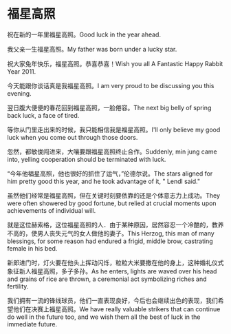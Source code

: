 # 福星高照

<p><span class="chinese">祝在新的一年里福星高照。</span><span class="english">Good luck in the year ahead.</span></p>

<p><span class="chinese">我父亲一生福星高照。</span><span class="english">My father was born under a lucky star.</span></p>

<p><span class="chinese">祝大家兔年快乐，福星高照。恭喜恭喜！</span><span class="english">Wish you all A Fantastic Happy Rabbit Year 2011.</span></p>

<p><span class="chinese">今天能跟你谈话真是我福星高照。</span><span class="english">I am very proud to be discussing you this evening.</span></p>

<p><span class="chinese">翌日腹大便便的春花回到福星高照，一脸倦容。</span><span class="english">The next big belly of spring back luck, a face of tired.</span></p>

<p><span class="chinese">等你从门里走出来的时候，我只能相信我是福星高照。</span><span class="english">I'll only believe my good luck when you come out through those doors.</span></p>

<p><span class="chinese">忽然，都敏俊闯进来，大嚷要跟福星高照终止合作。</span><span class="english">Suddenly, min jung came into, yelling cooperation should be terminated with luck.</span></p>

<p><span class="chinese">“今年他福星高照，他也很好的抓住了运气，”伦德尔说。</span><span class="english">The stars aligned for him pretty good this year, and he took advantage of it, " Lendl said."</span></p>

<p><span class="chinese">虽然他们经常是福星高照，但在关键时刻要依靠的还是个体意志力上成功。</span><span class="english">They were often showered by good fortune, but relied at crucial moments upon achievements of individual will.</span></p>

<p><span class="chinese">就是这位赫索格，这位福星高照的人．由于某种原因，居然容忍一个冷酷的，教养不高的，使男人丧失元气的女人做他的妻子。</span><span class="english">This Herzog, this man of many blessings, for some reason had endured a frigid, middle brow, castrating female in his bed.</span></p>

<p><span class="chinese">新郎进门时，灯火要在他头上挥动闪烁，粒粒大米要撒在他的身上，这种婚礼仪式象征新人福星高照，多子多孙。</span><span class="english">As he enters, lights are waved over his head and grains of rice are thrown, a ceremonial act symbolizing riches and fertility.</span></p>

<p><span class="chinese">我们拥有一流的锋线球员，他们一直表现良好，今后也会继续出色的表现，我们希望他们在决赛上福星高照。</span><span class="english">We have really valuable strikers that can continue do well in the future too, and we wish them all the best of luck in the immediate future.</span></p>

